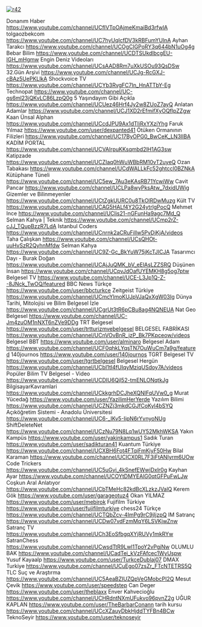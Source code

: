 

<a href="https://ibb.co/Wc2jQNm"><img src="https://i.ibb.co/cNrVPK4/r42.png" alt="r42" border="0"></a>



Donanım Haber 
https://www.youtube.com/channel/UCfIVTpOAjmeKmaiBd3rfwlA
tolgaozbekcom
https://www.youtube.com/channel/UC7hyUqIcfDV3kRBFumYUlnA
Ayhan Tarakcı 
https://www.youtube.com/channel/UCOgCIGPoRY3q644bN1uOg4g
Bebar Bilim
https://www.youtube.com/channel/UCDTSUkdlbcgEU-IGH_mHgmw
Engin Deniz Videoları 
https://www.youtube.com/channel/UCsAAD8Rm7uXkUSOu93QsDSw
32.Gün Arşivi 
https://www.youtube.com/channel/UCJg-RcGXJ-cBAz5UePKLlkA
Shockvoice TV 
https://www.youtube.com/channel/UCYb3RvgFC7In_HnATTbY-Eg
Technopat 
https://www.youtube.com/channel/UC-gs6ml23jQKvLC86LzpQ0g
5 Yaşındayım Gibi Açıkla
https://www.youtube.com/channel/UCUez46Hrf4Jy2w8ZUoZ7ayQ
Anlatan Adamlar 
https://www.youtube.com/channel/UCJ1XD2rEfmifXyOQflpZZgw
Kaan Ünsal Alphan 
https://www.youtube.com/channel/UCcdJPU9Ax1dTIiRxYXziYhg
Faruk Yılmaz 
https://www.youtube.com/user/dexpanted41
Ötüken Ormanının Filizleri
https://www.youtube.com/channel/UC17ByOPG0_BwCeK_LN3IlBA
KADİM PORTAL
https://www.youtube.com/channel/UCVAlrpuKKsqmbd2lH1AG3sw
Katipzade
https://www.youtube.com/channel/UCZIaq0hWuWBbRM10vT2uyeQ
Ozan Tabakası
https://www.youtube.com/channel/UCdWALLkFc52ghtccl0BZNkA
Kütüphane Tüneli
https://www.youtube.com/channel/UC5ew_7Au3eKAsRB71YcwiWw
Cavit Pancar 
https://www.youtube.com/channel/UCLPa8wyPksAtw_7dxidUWig
Gizemler ve Bilinmeyenler 
https://www.youtube.com/channel/UCtZgkUURC0u8TkOlRDwMuzg
Kült TV 
https://www.youtube.com/channel/UCAG5HALf4Y2G24ytrlgPocQ
Mehmet Ince
https://www.youtube.com/channel/UClis21-nGFunHa9agc7Md_Q
Selman Kahya | Teknik
https://www.youtube.com/channel/UCmp2rZ-cJJ_TQupBzzR7LdA
Istanbul Coders
https://www.youtube.com/channel/UCnrnk2aCRuFillw5PvDjKjA/videos
Taha Çalışkan
https://www.youtube.com/channel/UCsQHOt-uuHvSzR2QyhnMfdw
Selman Kahya 
https://www.youtube.com/channel/UC9Z-Gc_BkYuW75jKcTJICJA
Tasarımcı Dayı - Burak Doğan
https://www.youtube.com/channel/UCAjJuQMK_bV_eElAsLZZSRQ
Düşünen İnsan
https://www.youtube.com/channel/UCpvJdOafUYEMKH8g5og7ptw
Belgesel TV
https://www.youtube.com/channel/UCE-L3Jp1Q-Z--8JNck_TwOQ/featured
BBC News Türkçe
https://www.youtube.com/user/bbcturkce
Zeitgeist Türkiye
https://www.youtube.com/channel/UCmcYlmoKUJpVJaQxXgW03Ig
Dünya Tarihi, Mitolojisi ve Bilim Belgesel İzle
https://www.youtube.com/channel/UCgrUt3tR6pCBu8ag4NQNEUA
Nat Geo Belgesel
https://www.youtube.com/channel/UC-Jm4zuOM1nNXT6nZVe9DDg
TRT Belgesel 
https://www.youtube.com/user/trtturizmvebelgesel
BELGESEL FABRİKASI
https://www.youtube.com/channel/UCnVOvBnR_jzP_Bk7PKpceow/videos
Belgesel BBT
https://www.youtube.com/user/alminaro
Belgesel Adam 
https://www.youtube.com/channel/UCF0qhkLYqsTN7OuWuCm7a9g/featured
140journos 
https://www.youtube.com/user/140journos
TGRT Belgesel TV
https://www.youtube.com/user/tgrtbelgesel
Belgesel Hergün
https://www.youtube.com/channel/UCbI1tI4fUIqyMziqUSdoy7A/videos
Popüler Bilim TV Belgesel - Video
https://www.youtube.com/channel/UCDIU6Qjl52-tmENLONqtkJg
BilgisayarKavramlari
https://www.youtube.com/channel/UCkkgrhDCJheXQNIFqUVw0_g
Murat Yücedağ
https://www.youtube.com/user/YazilimHerYerde
Yazılım Bilimi
https://www.youtube.com/channel/UCZNZj3mkdCGJfCoKyl4bSYQ
Açıköğretim Sistemi - Anadolu Üniversitesi 
https://www.youtube.com/channel/UC6-_IKv5-IipN6rYvnyoNUg
ShiftDeleteNet 
https://www.youtube.com/channel/UCzNu79N8Lq1wUY52MkhWKSA
Yakın Kampüs
https://www.youtube.com/user/yakinkampus1
Sadık Turan
https://www.youtube.com/user/sadikturan41
Kuantum Türkiye
https://www.youtube.com/channel/UCXBH6Fot4FTqiFmKjyF50Hw
Bilal Karaman
https://www.youtube.com/channel/UCICX0RL7F3iFtANIyrm6UOw
Code Trickers
https://www.youtube.com/channel/UC5uGvj_4kSnefEWwjDxlr0g
Kayhan Ayar
https://www.youtube.com/channel/UCOYtDMYEAlG0qtGFPuFwLJw
Coşkun Aral Anlatıyor
https://www.youtube.com/channel/UCbTMeHc82kdBcXLzkzJValQ
Kerem Gök 
https://www.youtube.com/user/garageotuz4
Okan YILMAZ
https://www.youtube.com/user/mebirok
Fujifilm Türkiye
https://www.youtube.com/user/fujifilmturkiye
chess24 Türkçe
https://www.youtube.com/channel/UCTQbZcv-4ImPg9rC9jIjzpQ
IM Satranç
https://www.youtube.com/channel/UCDw07vdFzmMqY6LSVKjwZnw
Satranç TV
https://www.youtube.com/channel/UCh3EoSfbgqXYjRUVy1mkRYw
SatranChess
https://www.youtube.com/channel/UCwsdTtR9Lwl1TpoY2vPgjNw
OLUMLU BAK 
https://www.youtube.com/channel/UCadTei_kVzFAfcec1WyUspw
Yusuf Kayaalp 
https://www.youtube.com/user/TurkceDublaj07
DMAX Turkiye 
https://www.youtube.com/channel/UCuEgo07zsZr_FTcNTETRS5Q
TLC Suç ve Araştırma
https://www.youtube.com/channel/UC5AeaBZIUZQpVeGMobcPI2Q
Mesut Çevik
https://www.youtube.com/user/speedstep
Can Deger
https://www.youtube.com/user/theblaxx
Enver Kahvecioğlu
https://www.youtube.com/channel/UCHRdntNXmUFukvo96pvnZ2g
UĞUR KAPLAN
https://www.youtube.com/user/TheBarbarConann
tarih kursu
https://www.youtube.com/channel/UCcXZauyDbkHjddTYFBn4BCw
TeknoSeyir 
https://www.youtube.com/user/teknoseyir
